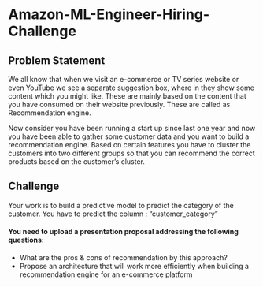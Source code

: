 # Amazon-ML-Engineer-Hiring-Challenge

## Problem Statement
  We all know that when we visit an e-commerce or TV series website or even YouTube we see a separate suggestion box, where in they show some content which you might like. These are mainly based on the content that you have consumed on their website previously. These are called as Recommendation engine. 

  Now consider you have been running a start up since last one year and now you have been able to gather some customer data and you want to build a recommendation engine. Based on certain features you have to cluster the customers into two different groups so that you can recommend the correct products based on the customer’s cluster.

## Challenge
  Your work is to build a predictive model to predict the category of the customer. You have to predict the column : “customer_category”
#### You need to upload a presentation proposal addressing the following questions:
  * What are the pros & cons of recommendation by this approach?
  * Propose an architecture that will work more efficiently when building a recommendation engine for an e-commerce platform
